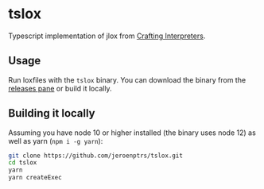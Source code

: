 # tslox

Typescript implementation of jlox from [Crafting Interpreters](https://craftinginterpreters.com).

## Usage

Run loxfiles with the `tslox` binary. You can download the binary from the [releases pane](https://github.com/jeroenptrs/tslox/releases) or build it locally.

## Building it locally

Assuming you have node 10 or higher installed (the binary uses node 12) as well as yarn (`npm i -g yarn`):

```bash
git clone https://github.com/jeroenptrs/tslox.git
cd tslox
yarn
yarn createExec
```
